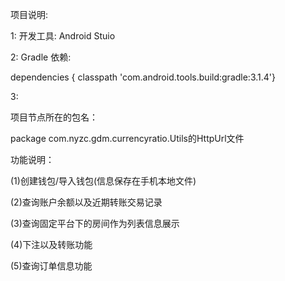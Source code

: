 ﻿
项目说明:


1:
开发工具: Android Stuio


2:
Gradle 依赖:

dependencies { classpath 'com.android.tools.build:gradle:3.1.4'}


3:

 项目节点所在的包名：
 
 package com.nyzc.gdm.currencyratio.Utils的HttpUrl文件

 
 
功能说明：
 

 (1)创建钱包/导入钱包(信息保存在手机本地文件)
 

 (2)查询账户余额以及近期转账交易记录
 

 (3)查询固定平台下的房间作为列表信息展示
 

 (4)下注以及转账功能
 

 (5)查询订单信息功能
